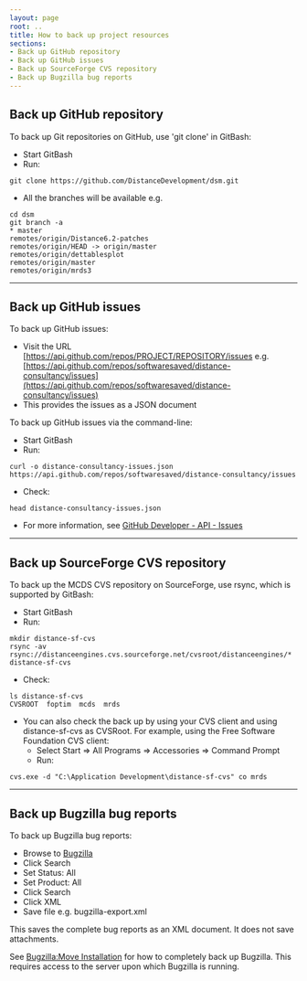 ```yaml
---
layout: page
root: ..
title: How to back up project resources
sections:
- Back up GitHub repository
- Back up GitHub issues
- Back up SourceForge CVS repository
- Back up Bugzilla bug reports
---
```


## Back up GitHub repository

To back up Git repositories on GitHub, use 'git clone' in GitBash: 

* Start GitBash
* Run: 

<p/>

    git clone https://github.com/DistanceDevelopment/dsm.git

* All the branches will be available e.g.

<p/>

    cd dsm
    git branch -a
    * master
    remotes/origin/Distance6.2-patches
    remotes/origin/HEAD -> origin/master
    remotes/origin/dettablesplot
    remotes/origin/master
    remotes/origin/mrds3


---

## Back up GitHub issues

To back up GitHub issues:

* Visit the URL [https://api.github.com/repos/PROJECT/REPOSITORY/issues e.g. [https://api.github.com/repos/softwaresaved/distance-consultancy/issues](https://api.github.com/repos/softwaresaved/distance-consultancy/issues)
* This provides the issues as a JSON document

To back up GitHub issues via the command-line:

* Start GitBash
* Run: 

<p/>

    curl -o distance-consultancy-issues.json  https://api.github.com/repos/softwaresaved/distance-consultancy/issues

* Check:

<p/>

    head distance-consultancy-issues.json

* For more information, see [GitHub Developer - API - Issues](https://developer.github.com/v3/issues/)

---

## Back up SourceForge CVS repository

To back up the MCDS CVS repository on SourceForge, use rsync, which is supported by GitBash:

* Start GitBash
* Run: 

<p/>

    mkdir distance-sf-cvs
    rsync -av rsync://distanceengines.cvs.sourceforge.net/cvsroot/distanceengines/* distance-sf-cvs

* Check:

<p/>

    ls distance-sf-cvs
    CVSROOT  foptim  mcds  mrds

* You can also check the back up by using your CVS client and using distance-sf-cvs as CVSRoot. For example, using the Free Software Foundation CVS client:
  - Select Start => All Programs => Accessories => Command Prompt
  - Run: 

<p/>

    cvs.exe -d "C:\Application Development\distance-sf-cvs" co mrds

---

## Back up Bugzilla bug reports

To back up Bugzilla bug reports:

* Browse to [Bugzilla](http://www.ruwpa.st-and.ac.uk/distance/bugzilla)
* Click Search
* Set Status: All
* Set Product: All
* Click Search
* Click XML
* Save file e.g. bugzilla-export.xml

This saves the complete bug reports as an XML document. It does not save attachments.

See [Bugzilla:Move Installation](https://wiki.mozilla.org/Bugzilla:Move_Installation) for how to completely back up Bugzilla. This requires access to the server upon which Bugzilla is running.
